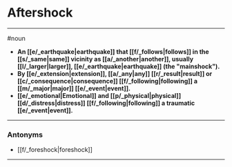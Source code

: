 # Aftershock
---
#noun
- **An [[e/_earthquake|earthquake]] that [[f/_follows|follows]] in the [[s/_same|same]] vicinity as [[a/_another|another]], usually [[l/_larger|larger]], [[e/_earthquake|earthquake]] (the "mainshock").**
- **By [[e/_extension|extension]], [[a/_any|any]] [[r/_result|result]] or [[c/_consequence|consequence]] [[f/_following|following]] a [[m/_major|major]] [[e/_event|event]].**
- **[[e/_emotional|Emotional]] and [[p/_physical|physical]] [[d/_distress|distress]] [[f/_following|following]] a traumatic [[e/_event|event]].**
---
### Antonyms
- [[f/_foreshock|foreshock]]
---
